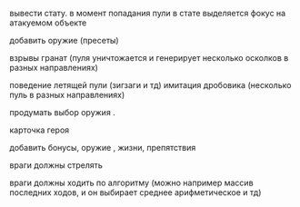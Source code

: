 вывести стату. в момент попадания пули в стате выделяется фокус на атакуемом объекте

добавить оружие (пресеты)

взрывы гранат (пуля уничтожается и генерирует несколько осколков в разных направлениях)

поведение летящей пули (зигзаги и тд)
имитация дробовика (несколько пуль в разных направлениях)

продумать выбор оружия .

карточка героя

добавить бонусы, оружие , жизни, препятствия

враги должны стрелять

враги должны ходить по алгоритму (можно например массив последних ходов, и он выбирает среднее арифметическое и тд)
